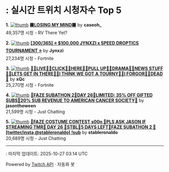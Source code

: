 # : 실시간 트위치 시청자수 Top 5

**1.** [![thumb](https://static-cdn.jtvnw.net/previews-ttv/live_user_caseoh_-320x180.jpg)](https://twitch.tv/caseoh_)
**[🟨LOSING MY MIND🟨](https://twitch.tv/caseoh_)** by **caseoh_**<br>49,357명 시청  - RV There Yet?

**2.** [![thumb](https://static-cdn.jtvnw.net/previews-ttv/live_user_jynxzi-320x180.jpg)](https://twitch.tv/Jynxzi)
**[[300/365] ⭐️ $100,000 JYNXZI x SPEED DROPTICS TOURNAMENT ⭐️](https://twitch.tv/Jynxzi)** by **Jynxzi**<br>27,234명 시청  - Fortnite

**3.** [![thumb](https://static-cdn.jtvnw.net/previews-ttv/live_user_xqc-320x180.jpg)](https://twitch.tv/xQc)
**[🦸‍♀️LIVE🦸‍♀️CLICK🦸‍♀️HERE🦸‍♀️PULL UP🦸‍♀️DRAMA🦸‍♀️NEWS STUFF🦸‍♀️LETS GET IN THERE🦸‍♀️I THINK WE GOT A TOURNY🦸‍♀️I FORGOR🦸‍♀️DEAD🦸](https://twitch.tv/xQc)** by **xQc**<br>25,270명 시청  - Fortnite

**4.** [![thumb](https://static-cdn.jtvnw.net/previews-ttv/live_user_jasontheween-320x180.jpg)](https://twitch.tv/jasontheween)
**[🔴FAZE SUBATHON 2🔴DAY 26🔴LIMITED: 35% OFF GIFTED SUBS🔴20% SUB REVENUE TO AMERICAN CANCER SOCIETY🔴](https://twitch.tv/jasontheween)** by **jasontheween**<br>21,599명 시청  - Just Chatting

**5.** [![thumb](https://static-cdn.jtvnw.net/previews-ttv/live_user_stableronaldo-320x180.jpg)](https://twitch.tv/stableronaldo)
**[🎃FAZE COSTUME CONTEST s00n 🎃PLS ASK JASON IF STREAMING TMR🎃 DAY 26 🎃STBL🎃5 DAYS LEFT🎃FAZE SUBATHON 2 🎃  [twitter/insta @stableronaldo] !sub](https://twitch.tv/stableronaldo)** by **stableronaldo**<br>20,689명 시청  - Just Chatting


---
: 마지막 업데이트: 2025-10-27 03:14 UTC

Powered by [Twitch API](https://dev.twitch.tv/docs/api/reference) · 자동화 봇